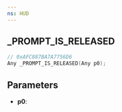 ```yaml
---
ns: HUD
---
```

## _PROMPT_IS_RELEASED

```c
// 0xAFC887BA7A7756D6
Any _PROMPT_IS_RELEASED(Any p0);
```

## Parameters
* **p0**:
